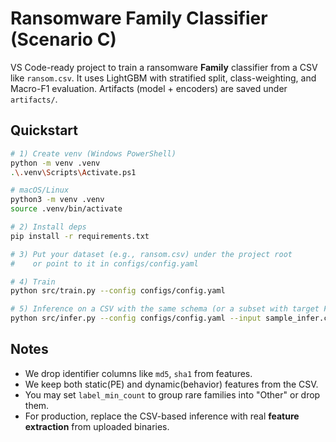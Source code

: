 # Ransomware Family Classifier (Scenario C)

VS Code-ready project to train a ransomware **Family** classifier from a CSV like `ransom.csv`.
It uses LightGBM with stratified split, class-weighting, and Macro-F1 evaluation.
Artifacts (model + encoders) are saved under `artifacts/`.

## Quickstart

```bash
# 1) Create venv (Windows PowerShell)
python -m venv .venv
.\.venv\Scripts\Activate.ps1

# macOS/Linux
python3 -m venv .venv
source .venv/bin/activate

# 2) Install deps
pip install -r requirements.txt

# 3) Put your dataset (e.g., ransom.csv) under the project root
#    or point to it in configs/config.yaml

# 4) Train
python src/train.py --config configs/config.yaml

# 5) Inference on a CSV with the same schema (or a subset with target Family missing)
python src/infer.py --config configs/config.yaml --input sample_infer.csv --topk 5
```

## Notes
- We drop identifier columns like `md5`, `sha1` from features.
- We keep both static(PE) and dynamic(behavior) features from the CSV.
- You may set `label_min_count` to group rare families into "Other" or drop them.
- For production, replace the CSV-based inference with real **feature extraction** from uploaded binaries.
